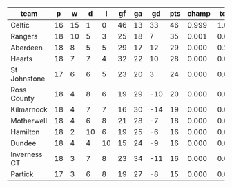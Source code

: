|     team     | p  | w  | d  | l  | gf | ga | gd  | pts | champ | top2  | top3  | top4  |  5-7  | bot4  | bot3  | bot2  |
|--------------|----|----|----|----|----|----|-----|-----|-------|-------|-------|-------|-------|-------|-------|-------|
| Celtic       | 16 | 15 |  1 |  0 | 46 | 13 |  33 |  46 | 0.999 | 1.000 | 1.000 | 1.000 | 0.000 | 0.000 | 0.000 | 0.000|
| Rangers      | 18 | 10 |  5 |  3 | 25 | 18 |   7 |  35 | 0.001 | 0.652 | 0.902 | 0.978 | 0.023 | 0.000 | 0.000 | 0.000|
| Aberdeen     | 18 |  8 |  5 |  5 | 29 | 17 |  12 |  29 | 0.000 | 0.242 | 0.669 | 0.906 | 0.094 | 0.000 | 0.000 | 0.000|
| Hearts       | 18 |  7 |  7 |  4 | 32 | 22 |  10 |  28 | 0.000 | 0.083 | 0.319 | 0.733 | 0.259 | 0.002 | 0.001 | 0.000|
| St Johnstone | 17 |  6 |  6 |  5 | 23 | 20 |   3 |  24 | 0.000 | 0.023 | 0.102 | 0.319 | 0.622 | 0.028 | 0.011 | 0.005|
| Ross County  | 18 |  4 |  8 |  6 | 19 | 29 | -10 |  20 | 0.000 | 0.000 | 0.002 | 0.017 | 0.417 | 0.418 | 0.283 | 0.162|
| Kilmarnock   | 18 |  4 |  7 |  7 | 16 | 30 | -14 |  19 | 0.000 | 0.000 | 0.001 | 0.008 | 0.242 | 0.618 | 0.471 | 0.318|
| Motherwell   | 18 |  4 |  6 |  8 | 21 | 28 |  -7 |  18 | 0.000 | 0.000 | 0.001 | 0.006 | 0.239 | 0.631 | 0.492 | 0.339|
| Hamilton     | 18 |  2 | 10 |  6 | 19 | 25 |  -6 |  16 | 0.000 | 0.000 | 0.001 | 0.006 | 0.211 | 0.650 | 0.510 | 0.365|
| Dundee       | 18 |  4 |  4 | 10 | 15 | 24 |  -9 |  16 | 0.000 | 0.000 | 0.002 | 0.011 | 0.290 | 0.561 | 0.415 | 0.272|
| Inverness CT | 18 |  3 |  7 |  8 | 23 | 34 | -11 |  16 | 0.000 | 0.000 | 0.002 | 0.010 | 0.328 | 0.516 | 0.378 | 0.246|
| Partick      | 17 |  3 |  6 |  8 | 19 | 27 |  -8 |  15 | 0.000 | 0.000 | 0.001 | 0.007 | 0.277 | 0.576 | 0.438 | 0.294|
